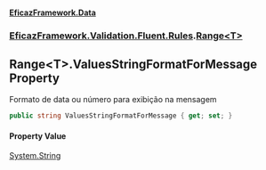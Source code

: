 #### [EficazFramework.Data](EficazFrameworkData.md 'EficazFramework Data')
### [EficazFramework.Validation.Fluent.Rules](EficazFrameworkData.md#EficazFramework_Validation_Fluent_Rules 'EficazFramework.Validation.Fluent.Rules').[Range&lt;T&gt;](Range_T_.md 'EficazFramework.Validation.Fluent.Rules.Range&lt;T&gt;')
## Range&lt;T&gt;.ValuesStringFormatForMessage Property
Formato de data ou número para exibição na mensagem  
```csharp
public string ValuesStringFormatForMessage { get; set; }
```
#### Property Value
[System.String](https://docs.microsoft.com/en-us/dotnet/api/System.String 'System.String')
